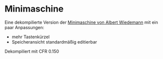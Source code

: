 # Minimaschine

Eine dekompilierte Version der
[Minimaschine von Albert Wiedemann](https://schule.awiedemann.de/minimaschine.html) mit
ein paar Anpassungen:

* mehr Tastenkürzel
* Speicheransicht standardmäßig editierbar

Dekompiliert mit CFR 0.150
